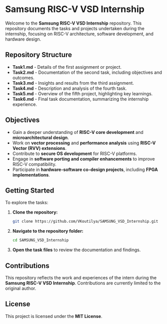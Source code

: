 # Samsung RISC-V VSD Internship

Welcome to the **Samsung RISC-V VSD Internship** repository. This repository documents the tasks and projects undertaken during the internship, focusing on RISC-V architecture, software development, and hardware design.

## Repository Structure

- **Task1.md** - Details of the first assignment or project.
- **Task2.md** - Documentation of the second task, including objectives and outcomes.
- **Task3.md** - Insights and results from the third assignment.
- **Task4.md** - Description and analysis of the fourth task.
- **Task5.md** - Overview of the fifth project, highlighting key learnings.
- **Task6.md** - Final task documentation, summarizing the internship experience.

## Objectives

- Gain a deeper understanding of **RISC-V core development** and **microarchitectural design**.
- Work on **vector processing** and **performance analysis** using **RISC-V Vector (RVV) extensions**.
- Contribute to **secure OS development** for RISC-V platforms.
- Engage in **software porting and compiler enhancements** to improve RISC-V compatibility.
- Participate in **hardware-software co-design projects**, including **FPGA implementations**.

## Getting Started

To explore the tasks:

1. **Clone the repository:**
   ```bash
   git clone https://github.com/VKoutilya/SAMSUNG_VSD_Internship.git
   ```
2. **Navigate to the repository folder:**
   ```bash
   cd SAMSUNG_VSD_Internship
   ```
3. **Open the task files** to review the documentation and findings.

## Contributions

This repository reflects the work and experiences of the intern during the **Samsung RISC-V VSD Internship**. Contributions are currently limited to the original author.

## License

This project is licensed under the **MIT License**.
